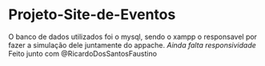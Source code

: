 # Projeto-Site-de-Eventos

O banco de dados utilizados foi o mysql, sendo o xampp o responsavel por fazer a simulação dele juntamente do appache.
*Ainda falta responsividade*
Feito junto com @RicardoDosSantosFaustino
